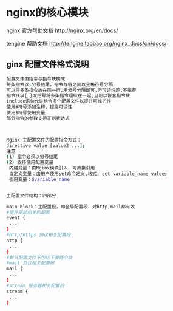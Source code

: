 # nginx的核心模块

nginx 官方帮助文档   http://nginx.org/en/docs/

tengine 帮助文档  http://tengine.taobao.org/nginx_docs/cn/docs/

## ginx 配置文件格式说明
```bash
配置文件由指令与指令块构成
每条指令以;分号结尾，指令与值之间以空格符号分隔
可以将多条指令放在同一行,用分号分隔即可,但可读性差,不推荐
指令块以{ }大括号将多条指令组织在一起,且可以嵌套指令块
include语句允许组合多个配置文件以提升可维护性
使用#符号添加注释，提高可读性
使用$符号使用变量
部分指令的参数支持正则表达式



Nginx 主配置文件的配置指令方式：
directive value [value2 ...];
注意
(1) 指令必须以分号结尾
(2) 支持使用配置变量
 内建变量：由Nginx模块引入，可直接引用
 自定义变量：由用户使用set命令定义,格式: set variable_name value;
 引用变量：$variable_name


主配置文件结构：四部分

main block：主配置段，即全局配置段，对http,mail都有效
#事件驱动相关的配置
event {
 ...
}   
#http/https 协议相关配置段
http {
 ...
}          
#默认配置文件不包括下面两个块
#mail 协议相关配置段
mail {
 ...
}    
#stream 服务器相关配置段
stream {
 ...
} 

```

